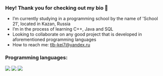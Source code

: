 ### Hey! Thank you for checking out my bio 👋

- I’m currently studying in a programming school by the name of 'School 21', located in Kazan, Russia
- I’m in the process of learning C++, Java and SQL
- Looking to collaborate on any good project that is developed in aforementioned programming languages
- How to reach me: [tlb-kei7@yandex.ru](tlb-kei7@yandex.ru)

### Programming languages:

<img src="https://img.shields.io/badge/-white?style=for-the-badge&logo=C&logoColor=blue"/> <img src="https://img.shields.io/badge/-white?style=for-the-badge&logo=cplusplus&logoColor=blue"/> <img src="https://img.shields.io/badge/-black?style=for-the-badge&logo=javascript&logoColor=yellow"/>
